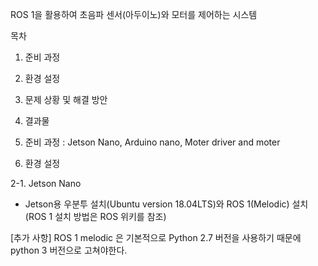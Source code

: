 ROS 1을 활용하여 초음파 센서(아두이노)와 모터를 제어하는 시스템


목차
1. 준비 과정
2. 환경 설정
3. 문제 상황 및 해결 방안
4. 결과물


1. 준비 과정
: Jetson Nano, Arduino nano, Moter driver and moter

2. 환경 설정

2-1. Jetson Nano
- Jetson용 우분투 설치(Ubuntu version 18.04LTS)와 ROS 1(Melodic) 설치
(ROS 1 설치 방법은 ROS 위키를 참조)

[추가 사항]
 ROS 1 melodic 은 기본적으로 Python 2.7 버전을 사용하기 때문에 python 3 버전으로 고쳐야한다.
